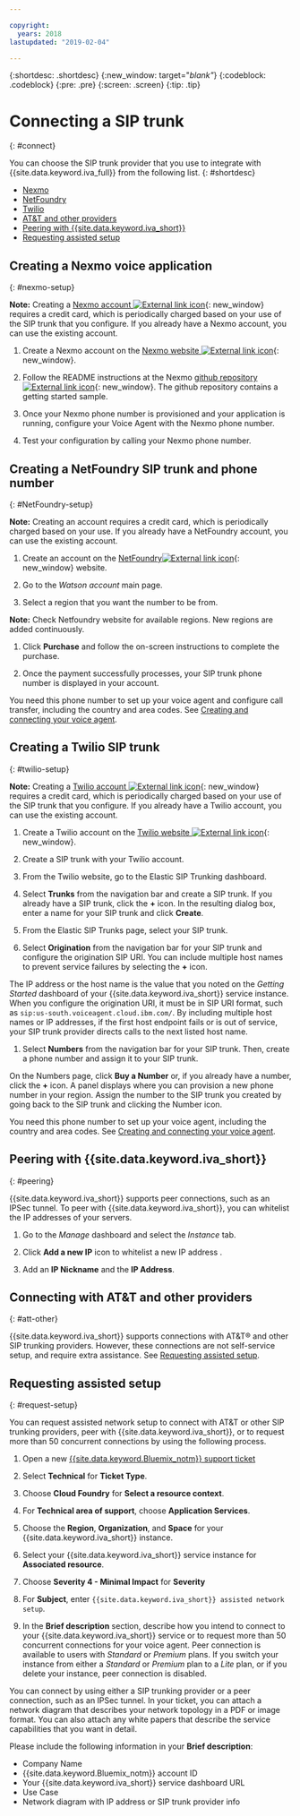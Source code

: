 ```yaml
---

copyright:
  years: 2018
lastupdated: "2019-02-04"

---
```


{:shortdesc: .shortdesc}
{:new_window: target="_blank"_}
{:codeblock: .codeblock}
{:pre: .pre}
{:screen: .screen}
{:tip: .tip}


# Connecting a SIP trunk
{: #connect}

You can choose the SIP trunk provider that you use to integrate with {{site.data.keyword.iva_full}} from the following list.
{: #shortdesc}

* [Nexmo](#nexmo-setup)
* [NetFoundry](#NetFoundry-setup)
* [Twilio](#twilio-setup)
* [AT&T and other providers](#att-other)
* [Peering with {{site.data.keyword.iva_short}}](#peering)
* [Requesting assisted setup](#request-setup)

## Creating a Nexmo voice application
  {: #nexmo-setup}

  **Note:** Creating a [Nexmo account ![External link icon](../../icons/launch-glyph.svg "External link icon")](https://dashboard.nexmo.com/sign-up){: new_window} requires a credit card, which is periodically charged based on your use of the SIP trunk that you configure. If you already have a Nexmo account, you can use the existing account.

  1. Create a Nexmo account on the [Nexmo website ![External link icon](../../icons/launch-glyph.svg "External link icon")](https://dashboard.nexmo.com/sign-up){: new_window}.

  1. Follow the README instructions at the Nexmo [github repository ![External link icon](../../icons/launch-glyph.svg "External link icon")](https://github.com/nexmo-community/watson-voice-agent){: new_window}. The github repository contains a getting started sample. 

  1. Once your Nexmo phone number is provisioned and your application is running, configure your Voice Agent with the Nexmo phone number.

  1. Test your configuration by calling your Nexmo phone number.


## Creating a NetFoundry SIP trunk and phone number
{: #NetFoundry-setup}

**Note:** Creating an account requires a credit card, which is periodically charged based on your use. If you already have a NetFoundry account, you can use the existing account.

1. Create an account on the [NetFoundry![External link icon](../../icons/launch-glyph.svg "External link icon")](https://watson.netfoundry.io/watson-login){: new_window} website.

1. Go to the _Watson account_ main page.

1. Select a region that you want the number to be from.

  **Note:** Check Netfoundry website for available regions. New regions are added continuously.

1. Click **Purchase** and follow the on-screen instructions to complete the purchase.

1. Once the payment successfully processes, your SIP trunk phone number is displayed in your account.

You need this phone number to set up your voice agent and configure call transfer, including the country and area codes. See [Creating and connecting your voice agent](getting-started.html#step3).


## Creating a Twilio SIP trunk
{: #twilio-setup}

**Note:** Creating a [Twilio account ![External link icon](../../icons/launch-glyph.svg "External link icon")](https://www.twilio.com/try-twilio){: new_window} requires a credit card, which is periodically charged based on your use of the SIP trunk that you configure. If you already have a Twilio account, you can use the existing account.

  1. Create a Twilio account on the [Twilio website ![External link icon](../../icons/launch-glyph.svg "External link icon")](https://www.twilio.com/try-twilio){: new_window}.

  1. Create a SIP trunk with your Twilio account.

  1. From the Twilio website, go to the Elastic SIP Trunking dashboard.

  1. Select **Trunks** from the navigation bar and create a SIP trunk. If you already have a SIP trunk, click the **+** icon. In the resulting dialog box, enter a name for your SIP trunk and click **Create**.

  1. From the Elastic SIP Trunks page, select your SIP trunk.

  1. Select **Origination** from the navigation bar for your SIP trunk and configure the origination SIP URI. You can include multiple host names to prevent service failures by selecting the **+** icon.

  The IP address or the host name is the value that you noted on the _Getting Started_ dashboard of your {{site.data.keyword.iva_short}} service instance. When you configure the origination URI, it must be in SIP URI format, such as `sip:us-south.voiceagent.cloud.ibm.com/`. By including multiple host names or IP addresses, if the first host endpoint fails or is out of service, your SIP trunk provider directs calls to the next listed host name.

  1. Select **Numbers** from the navigation bar for your SIP trunk. Then, create a phone number and assign it to your SIP trunk.

  On the Numbers page, click **Buy a Number** or, if you already have a number, click the **+** icon. A panel displays where you can provision a new phone number in your region. Assign the number to the SIP trunk you created by going back to the SIP trunk and clicking the Number icon.

  You need this phone number to set up your voice agent, including the country and area codes. See [Creating and connecting your voice agent](getting-started.html#step3).

## Peering with {{site.data.keyword.iva_short}}
{: #peering}

{{site.data.keyword.iva_short}} supports peer connections, such as an IPSec tunnel. To peer with {{site.data.keyword.iva_short}}, you can whitelist the IP addresses of your servers.

1. Go to the _Manage_ dashboard and select the _Instance_ tab.

1. Click **Add a new IP** icon to whitelist a new IP address .

1. Add an **IP Nickname** and the **IP Address**.

## Connecting with AT&T and other providers
{: #att-other}

{{site.data.keyword.iva_short}} supports connections with AT&T&reg; and other SIP trunking providers. However, these connections are not self-service setup, and require extra assistance. See [Requesting assisted setup](#request-setup).

## Requesting assisted setup
{: #request-setup}

You can request assisted network setup to connect with AT&T or other SIP trunking providers, peer with {{site.data.keyword.iva_short}}, or to request more than 50 concurrent connections by using the following process.

1. Open a new [{{site.data.keyword.Bluemix_notm}} support ticket](https://cloud.ibm.com/unifiedsupport/tickets/add)

1. Select **Technical** for **Ticket Type**.

1. Choose **Cloud Foundry** for **Select a resource context**.

1. For **Technical area of support**, choose **Application Services**.

1. Choose the **Region**, **Organization**, and **Space** for your {{site.data.keyword.iva_short}} instance.

1. Select your {{site.data.keyword.iva_short}} service instance for **Associated resource**.

1. Choose **Severity 4 - Minimal Impact** for **Severity**

1. For **Subject**, enter `{{site.data.keyword.iva_short}} assisted network setup`.

1. In the **Brief description** section, describe how you intend to connect to your {{site.data.keyword.iva_short}} service or to request more than 50 concurrent connections for your voice agent. Peer connection is available to users with _Standard_ or _Premium_ plans. If you switch your instance from either a _Standard_ or _Premium_ plan to a _Lite_ plan, or if you delete your instance, peer connection is disabled.

  You can connect by using either a SIP trunking provider or a peer connection, such as an IPSec tunnel. In your ticket, you can attach a network diagram that describes your network topology in a PDF or image format. You can also attach any white papers that describe the service capabilities that you want in detail.

  Please include the following information in your **Brief description**:
  * Company Name
  * {{site.data.keyword.Bluemix_notm}} account ID
  * Your {{site.data.keyword.iva_short}} service dashboard URL
  * Use Case
  * Network diagram with IP address or SIP trunk provider info
